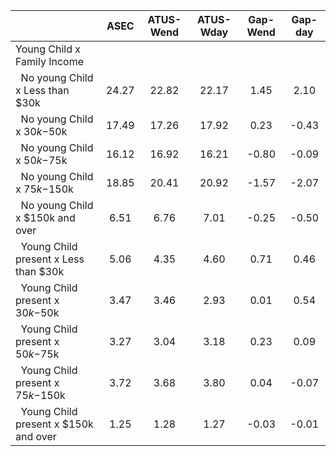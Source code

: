 
|                      |         ASEC |    ATUS-Wend |    ATUS-Wday |     Gap-Wend |      Gap-day |
| -------------------- | :----------: | :----------: | :----------: | :----------: | :----------: |
| Young Child x Family Income |              |              |              |              |              |
| &nbsp;&nbsp;No young Child x Less than $30k |        24.27 |        22.82 |        22.17 |         1.45 |         2.10 |
| &nbsp;&nbsp;No young Child x $30k-$50k |        17.49 |        17.26 |        17.92 |         0.23 |        -0.43 |
| &nbsp;&nbsp;No young Child x $50k-$75k |        16.12 |        16.92 |        16.21 |        -0.80 |        -0.09 |
| &nbsp;&nbsp;No young Child x $75k-$150k |        18.85 |        20.41 |        20.92 |        -1.57 |        -2.07 |
| &nbsp;&nbsp;No young Child x $150k and over |         6.51 |         6.76 |         7.01 |        -0.25 |        -0.50 |
| &nbsp;&nbsp;Young Child present x Less than $30k |         5.06 |         4.35 |         4.60 |         0.71 |         0.46 |
| &nbsp;&nbsp;Young Child present x $30k-$50k |         3.47 |         3.46 |         2.93 |         0.01 |         0.54 |
| &nbsp;&nbsp;Young Child present x $50k-$75k |         3.27 |         3.04 |         3.18 |         0.23 |         0.09 |
| &nbsp;&nbsp;Young Child present x $75k-$150k |         3.72 |         3.68 |         3.80 |         0.04 |        -0.07 |
| &nbsp;&nbsp;Young Child present x $150k and over |         1.25 |         1.28 |         1.27 |        -0.03 |        -0.01 |

